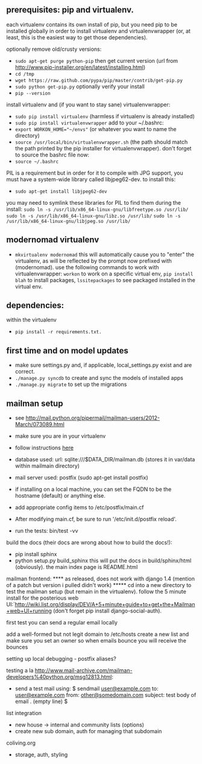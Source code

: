 ## prerequisites: pip and virtualenv. 

each virtualenv contains its own install of pip, but you need pip to be installed globally in order to install virtualenv and virtualenvwrapper (or, at least, this is the easiest way to get those dependencies). 

optionally remove old/crusty versions:
- `sudo apt-get purge python-pip`
then get current version (url from http://www.pip-installer.org/en/latest/installing.html)
- `cd /tmp`
- `wget https://raw.github.com/pypa/pip/master/contrib/get-pip.py`
- `sudo python get-pip.py`
optionally verify your install
- `pip --version`

install virtualenv and (if you want to stay sane) virtualenvwrapper:
- `sudo pip install virtualenv` (harmless if virtualenv is already installed)
- `sudo pip install virtualenvwrapper`
add to your ~/.bashrc:
- `export WORKON_HOME="~/envs"` (or whatever you want to name the directory)
- `source /usr/local/bin/virtualenvwrapper.sh` (the path should match the path printed by the pip installer for virtualenvwrapper). 
don't forget to source the bashrc file now:
- `source ~/.bashrc`

PIL is a requirement but in order for it to compile with JPG support, you must have a system-wide library called libjpeg62-dev. to install this:
- `sudo apt-get install libjpeg62-dev`

you may need to symlink these libraries for PIL to find them during the install:
`sudo ln -s /usr/lib/x86_64-linux-gnu/libfreetype.so /usr/lib/`
`sudo ln -s /usr/lib/x86_64-linux-gnu/libz.so /usr/lib/`
`sudo ln -s /usr/lib/x86_64-linux-gnu/libjpeg.so /usr/lib/`

## modernomad virtualenv
- `mkvirtualenv modernomad`
this will automatically cause you to "enter" the virtualenv, as will be
reflected by the prompt now prefixed with (modernomad). use the following
commands to work with virtualenvwrapper: `workon` to work on a specific virtual
env, `pip install blah` to install packages, `lssitepackages` to see packaged
installed in the virtual env. 

## dependencies:
within the virtualenv
- `pip install -r requirements.txt.` 

## first time and on model updates
- make sure settings.py and, if applicable, local_settings.py exist and are correct. 
- `./manage.py syncdb` to create and sync the models of installed apps
- `./manage.py migrate` to set up the migrations

## mailman setup
- see http://mail.python.org/pipermail/mailman-users/2012-March/073089.html
- make sure you are in your virtualenv
- follow instructions [here](http://packages.python.org/mailman/src/mailman/docs/START.html)
- database used: url: sqlite:///$DATA_DIR/mailman.db (stores it in var/data within mailmain directory)
- mail server used: postfix (sudo apt-get install postfix)
- if installing on a local machine, you can set the FQDN to be the hostname
  (default) or anything else. 
- add appropriate config items to /etc/postfix/main.cf
- After modifying main.cf, be sure to run '/etc/init.d/postfix reload'.

- run the tests: bin/test -vv

build the docs (their docs are wrong about how to build the docs!):
- pip install sphinx
- python setup.py build_sphinx
this will put the docs in build/sphinx/html (obviously). the main index page is README.html


mailman frontend:
**** as released, does not work with django 1.4 (mention of a patch but version i pulled didn't work) *****
cd into a new directory to test the mailman setup (but remain in the virtualenv).
follow the 5 minute install for the posterious web UI:`http://wiki.list.org/display/DEV/A+5+minute+guide+to+get+the+Mailman+web+UI+running
(don't forget pip install django-social-auth).  

first test you can send a regular email locally

add a well-formed but not legit domain to /etc/hosts
create a new list and make sure you set an owner so when emails bounce you will receive the bounces

setting up local debugging - postfix aliases? 

testing a la http://www.mail-archive.com/mailman-developers%40python.org/msg12813.html:
- send a test mail using:
$ sendmail user@example.com
to: user@example.com
from: other@somedomain.com
subject: test
body of email
.
(empty line)
$




list integration
- new house -> internal and community lists (options)
- create new sub domain, auth for managing that subdomain

coliving.org
- storage, auth, styling


